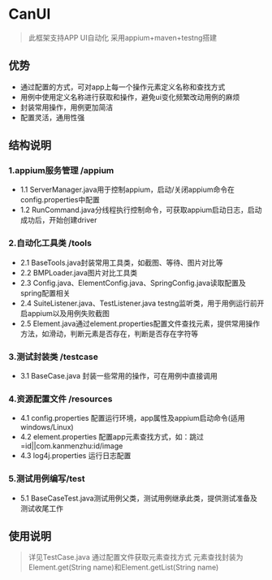 # CanUI
>此框架支持APP UI自动化
>采用appium+maven+testng搭建

## 优势
*	通过配置的方式，可对app上每一个操作元素定义名称和查找方式
*	用例中使用定义名称进行获取和操作，避免ui变化频繁改动用例的麻烦
*	封装常用操作，用例更加简洁
*	配置灵活，通用性强
 
## 结构说明
### 1.appium服务管理 /appium
*	1.1 ServerManager.java用于控制appium，启动/关闭appium命令在config.properties中配置
*	1.2 RunCommand.java分线程执行控制命令，可获取appium启动日志，启动成功后，开始创建driver
### 2.自动化工具类 /tools
*	2.1 BaseTools.java封装常用工具类，如截图、等待、图片对比等
*	2.2 BMPLoader.java图片对比工具类
*	2.3 Config.java、ElementConfig.java、SpringConfig.java读取配置及spring配置相关
*	2.4 SuiteListener.java、TestListener.java testng监听类，用于用例运行前开启appium以及用例失败截图
*	2.5 Element.java通过element.properties配置文件查找元素，提供常用操作方法，如滑动，判断元素是否存在，判断是否存在字符等
### 3.测试封装类 /testcase
*	3.1 BaseCase.java 封装一些常用的操作，可在用例中直接调用
### 4.资源配置文件 /resources
*	4.1 config.properties 配置运行环境，app属性及appium启动命令(适用windows/Linux)
*	4.2 element.properties 配置app元素查找方式，如：跳过=id||com.kanmenzhu:id/image
*	4.3 log4j.properties 运行日志配置
### 5.测试用例编写/test
*	5.1 BaseCaseTest.java测试用例父类，测试用例继承此类，提供测试准备及测试收尾工作

## 使用说明
> 详见TestCase.java
> 通过配置文件获取元素查找方式
> 元素查找封装为Element.get(String name)和Element.getList(String name)

